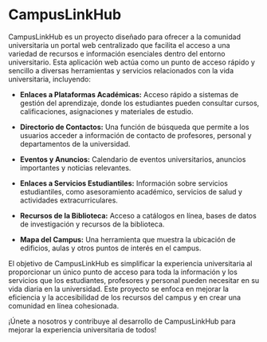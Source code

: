 # CampusLinkHub

CampusLinkHub es un proyecto diseñado para ofrecer a la comunidad universitaria un portal web centralizado que facilita el acceso a una variedad de recursos e información esenciales dentro del entorno universitario. Esta aplicación web actúa como un punto de acceso rápido y sencillo a diversas herramientas y servicios relacionados con la vida universitaria, incluyendo:

- **Enlaces a Plataformas Académicas:** Acceso rápido a sistemas de gestión del aprendizaje, donde los estudiantes pueden consultar cursos, calificaciones, asignaciones y materiales de estudio.

- **Directorio de Contactos:** Una función de búsqueda que permite a los usuarios acceder a información de contacto de profesores, personal y departamentos de la universidad.

- **Eventos y Anuncios:** Calendario de eventos universitarios, anuncios importantes y noticias relevantes.

- **Enlaces a Servicios Estudiantiles:** Información sobre servicios estudiantiles, como asesoramiento académico, servicios de salud y actividades extracurriculares.

- **Recursos de la Biblioteca:** Acceso a catálogos en línea, bases de datos de investigación y recursos de la biblioteca.

- **Mapa del Campus:** Una herramienta que muestra la ubicación de edificios, aulas y otros puntos de interés en el campus.

El objetivo de CampusLinkHub es simplificar la experiencia universitaria al proporcionar un único punto de acceso para toda la información y los servicios que los estudiantes, profesores y personal pueden necesitar en su vida diaria en la universidad. Este proyecto se enfoca en mejorar la eficiencia y la accesibilidad de los recursos del campus y en crear una comunidad en línea cohesionada.

¡Únete a nosotros y contribuye al desarrollo de CampusLinkHub para mejorar la experiencia universitaria de todos!

